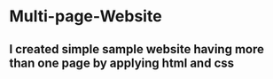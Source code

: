 # Multi-page-Website

## I created simple sample website having more than one page by applying html and css 

